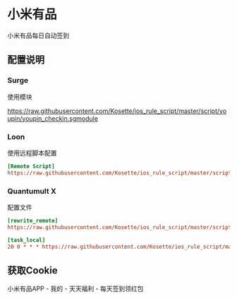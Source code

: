 # 小米有品

小米有品每日自动签到

## 配置说明

### Surge

使用模块

https://raw.githubusercontent.com/Kosette/ios_rule_script/master/script/youpin/youpin_checkin.sgmodule

### Loon

使用远程脚本配置

```ini
[Remote Script]
https://raw.githubusercontent.com/Kosette/ios_rule_script/master/script/youpin/youpin_checkin.lnscript, tag=小米有品_每日签到, enabled=true
```

### Quantumult X

配置文件

```ini
[rewrite_remote]
https://raw.githubusercontent.com/Kosette/ios_rule_script/master/script/youpin/youpin_checkin.qxrewrite, tag=小米有品_获取Cookie, enabled=true

[task_local]
20 0 * * * https://raw.githubusercontent.com/Kosette/ios_rule_script/master/script/youpin/youpin_checkin.js, tag=小米有品_每日签到, enabled=true
```

## 获取Cookie

小米有品APP - 我的 - 天天福利 - 每天签到领红包